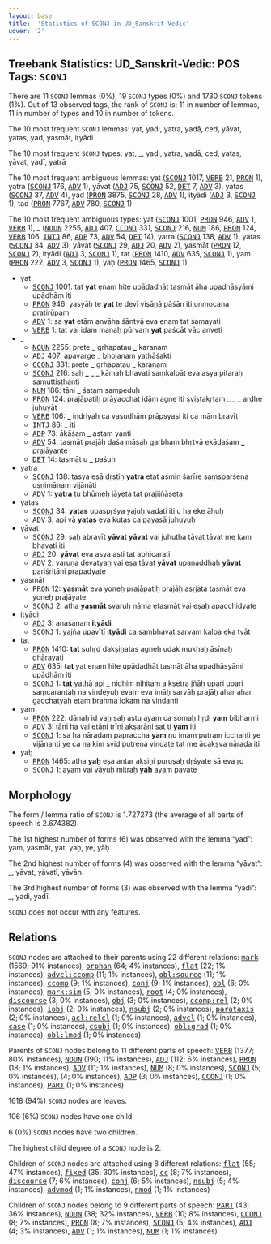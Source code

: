 ```yaml
---
layout: base
title:  'Statistics of SCONJ in UD_Sanskrit-Vedic'
udver: '2'
---
```


## Treebank Statistics: UD_Sanskrit-Vedic: POS Tags: `SCONJ`

There are 11 `SCONJ` lemmas (0%), 19 `SCONJ` types (0%) and 1730 `SCONJ` tokens (1%).
Out of 13 observed tags, the rank of `SCONJ` is: 11 in number of lemmas, 11 in number of types and 10 in number of tokens.

The 10 most frequent `SCONJ` lemmas: yat, yadi, yatra, yadā, ced, yāvat, yatas, yad, yasmāt, ityādi

The 10 most frequent `SCONJ` types:  yat, _, yadi, yatra, yadā, ced, yatas, yāvat, yadī, yatrā

The 10 most frequent ambiguous lemmas: yat (<tt><a href="sa_vedic-pos-SCONJ.html">SCONJ</a></tt> 1017, <tt><a href="sa_vedic-pos-VERB.html">VERB</a></tt> 21, <tt><a href="sa_vedic-pos-PRON.html">PRON</a></tt> 1), yatra (<tt><a href="sa_vedic-pos-SCONJ.html">SCONJ</a></tt> 176, <tt><a href="sa_vedic-pos-ADV.html">ADV</a></tt> 1), yāvat (<tt><a href="sa_vedic-pos-ADJ.html">ADJ</a></tt> 75, <tt><a href="sa_vedic-pos-SCONJ.html">SCONJ</a></tt> 52, <tt><a href="sa_vedic-pos-DET.html">DET</a></tt> 7, <tt><a href="sa_vedic-pos-ADV.html">ADV</a></tt> 3), yatas (<tt><a href="sa_vedic-pos-SCONJ.html">SCONJ</a></tt> 37, <tt><a href="sa_vedic-pos-ADV.html">ADV</a></tt> 4), yad (<tt><a href="sa_vedic-pos-PRON.html">PRON</a></tt> 3875, <tt><a href="sa_vedic-pos-SCONJ.html">SCONJ</a></tt> 28, <tt><a href="sa_vedic-pos-ADV.html">ADV</a></tt> 1), ityādi (<tt><a href="sa_vedic-pos-ADJ.html">ADJ</a></tt> 3, <tt><a href="sa_vedic-pos-SCONJ.html">SCONJ</a></tt> 1), tad (<tt><a href="sa_vedic-pos-PRON.html">PRON</a></tt> 7767, <tt><a href="sa_vedic-pos-ADV.html">ADV</a></tt> 780, <tt><a href="sa_vedic-pos-SCONJ.html">SCONJ</a></tt> 1)

The 10 most frequent ambiguous types:  yat (<tt><a href="sa_vedic-pos-SCONJ.html">SCONJ</a></tt> 1001, <tt><a href="sa_vedic-pos-PRON.html">PRON</a></tt> 946, <tt><a href="sa_vedic-pos-ADV.html">ADV</a></tt> 1, <tt><a href="sa_vedic-pos-VERB.html">VERB</a></tt> 1), _ (<tt><a href="sa_vedic-pos-NOUN.html">NOUN</a></tt> 2255, <tt><a href="sa_vedic-pos-ADJ.html">ADJ</a></tt> 407, <tt><a href="sa_vedic-pos-CCONJ.html">CCONJ</a></tt> 331, <tt><a href="sa_vedic-pos-SCONJ.html">SCONJ</a></tt> 216, <tt><a href="sa_vedic-pos-NUM.html">NUM</a></tt> 186, <tt><a href="sa_vedic-pos-PRON.html">PRON</a></tt> 124, <tt><a href="sa_vedic-pos-VERB.html">VERB</a></tt> 106, <tt><a href="sa_vedic-pos-INTJ.html">INTJ</a></tt> 86, <tt><a href="sa_vedic-pos-ADP.html">ADP</a></tt> 73, <tt><a href="sa_vedic-pos-ADV.html">ADV</a></tt> 54, <tt><a href="sa_vedic-pos-DET.html">DET</a></tt> 14), yatra (<tt><a href="sa_vedic-pos-SCONJ.html">SCONJ</a></tt> 138, <tt><a href="sa_vedic-pos-ADV.html">ADV</a></tt> 1), yatas (<tt><a href="sa_vedic-pos-SCONJ.html">SCONJ</a></tt> 34, <tt><a href="sa_vedic-pos-ADV.html">ADV</a></tt> 3), yāvat (<tt><a href="sa_vedic-pos-SCONJ.html">SCONJ</a></tt> 29, <tt><a href="sa_vedic-pos-ADJ.html">ADJ</a></tt> 20, <tt><a href="sa_vedic-pos-ADV.html">ADV</a></tt> 2), yasmāt (<tt><a href="sa_vedic-pos-PRON.html">PRON</a></tt> 12, <tt><a href="sa_vedic-pos-SCONJ.html">SCONJ</a></tt> 2), ityādi (<tt><a href="sa_vedic-pos-ADJ.html">ADJ</a></tt> 3, <tt><a href="sa_vedic-pos-SCONJ.html">SCONJ</a></tt> 1), tat (<tt><a href="sa_vedic-pos-PRON.html">PRON</a></tt> 1410, <tt><a href="sa_vedic-pos-ADV.html">ADV</a></tt> 635, <tt><a href="sa_vedic-pos-SCONJ.html">SCONJ</a></tt> 1), yam (<tt><a href="sa_vedic-pos-PRON.html">PRON</a></tt> 222, <tt><a href="sa_vedic-pos-ADV.html">ADV</a></tt> 3, <tt><a href="sa_vedic-pos-SCONJ.html">SCONJ</a></tt> 1), yaḥ (<tt><a href="sa_vedic-pos-PRON.html">PRON</a></tt> 1465, <tt><a href="sa_vedic-pos-SCONJ.html">SCONJ</a></tt> 1)


* yat
  * <tt><a href="sa_vedic-pos-SCONJ.html">SCONJ</a></tt> 1001: tat <b>yat</b> enam hite upādadhāt tasmāt āha upadhāsyāmi upādhām iti
  * <tt><a href="sa_vedic-pos-PRON.html">PRON</a></tt> 946: yasyāḥ te <b>yat</b> te devī viṣāṇā pāśān iti unmocana pratirūpam
  * <tt><a href="sa_vedic-pos-ADV.html">ADV</a></tt> 1: sa <b>yat</b> etām anvāha śāntyā eva enam tat śamayati
  * <tt><a href="sa_vedic-pos-VERB.html">VERB</a></tt> 1: tat vai idam manaḥ pūrvam <b>yat</b> paścāt vāc anveti
* _
  * <tt><a href="sa_vedic-pos-NOUN.html">NOUN</a></tt> 2255: prete _ gṛhapatau <b>_</b> karaṇam
  * <tt><a href="sa_vedic-pos-ADJ.html">ADJ</a></tt> 407: apavarge <b>_</b> bhojanam yathāśakti
  * <tt><a href="sa_vedic-pos-CCONJ.html">CCONJ</a></tt> 331: prete <b>_</b> gṛhapatau _ karaṇam
  * <tt><a href="sa_vedic-pos-SCONJ.html">SCONJ</a></tt> 216: saḥ <b>_</b> _ _ kāmaḥ bhavati saṃkalpāt eva asya pitaraḥ samuttiṣṭhanti
  * <tt><a href="sa_vedic-pos-NUM.html">NUM</a></tt> 186: tāni <b>_</b> śatam saṃpeduḥ
  * <tt><a href="sa_vedic-pos-PRON.html">PRON</a></tt> 124: prajāpatiḥ prāyacchat iḍām agne iti sviṣṭakṛtam _ _ <b>_</b> ardhe juhuyāt
  * <tt><a href="sa_vedic-pos-VERB.html">VERB</a></tt> 106: <b>_</b> indriyaḥ ca vasudhām prāpsyasi iti ca mām bravīt
  * <tt><a href="sa_vedic-pos-INTJ.html">INTJ</a></tt> 86: <b>_</b> iti
  * <tt><a href="sa_vedic-pos-ADP.html">ADP</a></tt> 73: ākāśam <b>_</b> astam yanti
  * <tt><a href="sa_vedic-pos-ADV.html">ADV</a></tt> 54: tasmāt prajāḥ daśa māsaḥ garbham bhṛtvā ekādaśam <b>_</b> prajāyante
  * <tt><a href="sa_vedic-pos-DET.html">DET</a></tt> 14: tasmāt u <b>_</b> paśuḥ
* yatra
  * <tt><a href="sa_vedic-pos-SCONJ.html">SCONJ</a></tt> 138: tasya eṣā dṛṣṭiḥ <b>yatra</b> etat asmin śarīre saṃsparśeṇa uṣṇimānam vijānāti
  * <tt><a href="sa_vedic-pos-ADV.html">ADV</a></tt> 1: <b>yatra</b> tu bhūmeḥ jāyeta tat prajijñāseta
* yatas
  * <tt><a href="sa_vedic-pos-SCONJ.html">SCONJ</a></tt> 34: <b>yatas</b> upaspṛśya yajuḥ vadati iti u ha eke āhuḥ
  * <tt><a href="sa_vedic-pos-ADV.html">ADV</a></tt> 3: api vā <b>yatas</b> eva kutas ca payasā juhuyuḥ
* yāvat
  * <tt><a href="sa_vedic-pos-SCONJ.html">SCONJ</a></tt> 29: saḥ abravīt <b>yāvat</b> <b>yāvat</b> vai juhutha tāvat tāvat me kam bhavati iti
  * <tt><a href="sa_vedic-pos-ADJ.html">ADJ</a></tt> 20: <b>yāvat</b> eva asya asti tat abhicarati
  * <tt><a href="sa_vedic-pos-ADV.html">ADV</a></tt> 2: varuṇa devatyaḥ vai eṣa tāvat <b>yāvat</b> upanaddhaḥ <b>yāvat</b> pariśritāni prapadyate
* yasmāt
  * <tt><a href="sa_vedic-pos-PRON.html">PRON</a></tt> 12: <b>yasmāt</b> eva yoneḥ prajāpatiḥ prajāḥ asṛjata tasmāt eva yoneḥ prajāyate
  * <tt><a href="sa_vedic-pos-SCONJ.html">SCONJ</a></tt> 2: atha <b>yasmāt</b> svaruḥ nāma etasmāt vai eṣaḥ apacchidyate
* ityādi
  * <tt><a href="sa_vedic-pos-ADJ.html">ADJ</a></tt> 3: anaśanam <b>ityādi</b>
  * <tt><a href="sa_vedic-pos-SCONJ.html">SCONJ</a></tt> 1: yajña upavītī <b>ityādi</b> ca sambhavat sarvam kalpa eka tvāt
* tat
  * <tt><a href="sa_vedic-pos-PRON.html">PRON</a></tt> 1410: <b>tat</b> suhṛd dakṣiṇatas agneḥ udak mukhaḥ āsīnaḥ dhārayati
  * <tt><a href="sa_vedic-pos-ADV.html">ADV</a></tt> 635: <b>tat</b> yat enam hite upādadhāt tasmāt āha upadhāsyāmi upādhām iti
  * <tt><a href="sa_vedic-pos-SCONJ.html">SCONJ</a></tt> 1: <b>tat</b> yathā api _ nidhim nihitam a kṣetra jñāḥ upari upari saṃcarantaḥ na vindeyuḥ evam eva imāḥ sarvāḥ prajāḥ ahar ahar gacchatyaḥ etam brahma lokam na vindanti
* yam
  * <tt><a href="sa_vedic-pos-PRON.html">PRON</a></tt> 222: dānaḥ id vaḥ saḥ astu ayam ca somaḥ hṛdi <b>yam</b> bibharmi
  * <tt><a href="sa_vedic-pos-ADV.html">ADV</a></tt> 3: tāni ha vai etāni trīṇi akṣarāṇi sat ti <b>yam</b> iti
  * <tt><a href="sa_vedic-pos-SCONJ.html">SCONJ</a></tt> 1: sa ha nāradam papraccha <b>yam</b> nu imam putram icchanti ye vijānanti ye ca na kim svid putreṇa vindate tat me ācakṣva nārada iti
* yaḥ
  * <tt><a href="sa_vedic-pos-PRON.html">PRON</a></tt> 1465: atha <b>yaḥ</b> eṣa antar akṣiṇi puruṣaḥ dṛśyate sā eva ṛc
  * <tt><a href="sa_vedic-pos-SCONJ.html">SCONJ</a></tt> 1: ayam vai vāyuḥ mitraḥ <b>yaḥ</b> ayam pavate

## Morphology

The form / lemma ratio of `SCONJ` is 1.727273 (the average of all parts of speech is 2.674382).

The 1st highest number of forms (6) was observed with the lemma “yad”: yam, yasmāt, yat, yaḥ, ye, yāḥ.

The 2nd highest number of forms (4) was observed with the lemma “yāvat”: _, yāvat, yāvatī, yāvān.

The 3rd highest number of forms (3) was observed with the lemma “yadi”: _, yadi, yadī.

`SCONJ` does not occur with any features.


## Relations

`SCONJ` nodes are attached to their parents using 22 different relations: <tt><a href="sa_vedic-dep-mark.html">mark</a></tt> (1569; 91% instances), <tt><a href="sa_vedic-dep-orphan.html">orphan</a></tt> (64; 4% instances), <tt><a href="sa_vedic-dep-flat.html">flat</a></tt> (22; 1% instances), <tt><a href="sa_vedic-dep-advcl-ccomp.html">advcl:ccomp</a></tt> (11; 1% instances), <tt><a href="sa_vedic-dep-obl-source.html">obl:source</a></tt> (11; 1% instances), <tt><a href="sa_vedic-dep-ccomp.html">ccomp</a></tt> (9; 1% instances), <tt><a href="sa_vedic-dep-conj.html">conj</a></tt> (9; 1% instances), <tt><a href="sa_vedic-dep-obl.html">obl</a></tt> (6; 0% instances), <tt><a href="sa_vedic-dep-mark-sim.html">mark:sim</a></tt> (5; 0% instances), <tt><a href="sa_vedic-dep-root.html">root</a></tt> (4; 0% instances), <tt><a href="sa_vedic-dep-discourse.html">discourse</a></tt> (3; 0% instances), <tt><a href="sa_vedic-dep-obj.html">obj</a></tt> (3; 0% instances), <tt><a href="sa_vedic-dep-ccomp-rel.html">ccomp:rel</a></tt> (2; 0% instances), <tt><a href="sa_vedic-dep-iobj.html">iobj</a></tt> (2; 0% instances), <tt><a href="sa_vedic-dep-nsubj.html">nsubj</a></tt> (2; 0% instances), <tt><a href="sa_vedic-dep-parataxis.html">parataxis</a></tt> (2; 0% instances), <tt><a href="sa_vedic-dep-acl-relcl.html">acl:relcl</a></tt> (1; 0% instances), <tt><a href="sa_vedic-dep-advcl.html">advcl</a></tt> (1; 0% instances), <tt><a href="sa_vedic-dep-case.html">case</a></tt> (1; 0% instances), <tt><a href="sa_vedic-dep-csubj.html">csubj</a></tt> (1; 0% instances), <tt><a href="sa_vedic-dep-obl-grad.html">obl:grad</a></tt> (1; 0% instances), <tt><a href="sa_vedic-dep-obl-lmod.html">obl:lmod</a></tt> (1; 0% instances)

Parents of `SCONJ` nodes belong to 11 different parts of speech: <tt><a href="sa_vedic-pos-VERB.html">VERB</a></tt> (1377; 80% instances), <tt><a href="sa_vedic-pos-NOUN.html">NOUN</a></tt> (190; 11% instances), <tt><a href="sa_vedic-pos-ADJ.html">ADJ</a></tt> (112; 6% instances), <tt><a href="sa_vedic-pos-PRON.html">PRON</a></tt> (18; 1% instances), <tt><a href="sa_vedic-pos-ADV.html">ADV</a></tt> (11; 1% instances), <tt><a href="sa_vedic-pos-NUM.html">NUM</a></tt> (8; 0% instances), <tt><a href="sa_vedic-pos-SCONJ.html">SCONJ</a></tt> (5; 0% instances),  (4; 0% instances), <tt><a href="sa_vedic-pos-ADP.html">ADP</a></tt> (3; 0% instances), <tt><a href="sa_vedic-pos-CCONJ.html">CCONJ</a></tt> (1; 0% instances), <tt><a href="sa_vedic-pos-PART.html">PART</a></tt> (1; 0% instances)

1618 (94%) `SCONJ` nodes are leaves.

106 (6%) `SCONJ` nodes have one child.

6 (0%) `SCONJ` nodes have two children.

The highest child degree of a `SCONJ` node is 2.

Children of `SCONJ` nodes are attached using 8 different relations: <tt><a href="sa_vedic-dep-flat.html">flat</a></tt> (55; 47% instances), <tt><a href="sa_vedic-dep-fixed.html">fixed</a></tt> (35; 30% instances), <tt><a href="sa_vedic-dep-cc.html">cc</a></tt> (8; 7% instances), <tt><a href="sa_vedic-dep-discourse.html">discourse</a></tt> (7; 6% instances), <tt><a href="sa_vedic-dep-conj.html">conj</a></tt> (6; 5% instances), <tt><a href="sa_vedic-dep-nsubj.html">nsubj</a></tt> (5; 4% instances), <tt><a href="sa_vedic-dep-advmod.html">advmod</a></tt> (1; 1% instances), <tt><a href="sa_vedic-dep-nmod.html">nmod</a></tt> (1; 1% instances)

Children of `SCONJ` nodes belong to 9 different parts of speech: <tt><a href="sa_vedic-pos-PART.html">PART</a></tt> (43; 36% instances), <tt><a href="sa_vedic-pos-NOUN.html">NOUN</a></tt> (38; 32% instances), <tt><a href="sa_vedic-pos-VERB.html">VERB</a></tt> (10; 8% instances), <tt><a href="sa_vedic-pos-CCONJ.html">CCONJ</a></tt> (8; 7% instances), <tt><a href="sa_vedic-pos-PRON.html">PRON</a></tt> (8; 7% instances), <tt><a href="sa_vedic-pos-SCONJ.html">SCONJ</a></tt> (5; 4% instances), <tt><a href="sa_vedic-pos-ADJ.html">ADJ</a></tt> (4; 3% instances), <tt><a href="sa_vedic-pos-ADV.html">ADV</a></tt> (1; 1% instances), <tt><a href="sa_vedic-pos-NUM.html">NUM</a></tt> (1; 1% instances)

